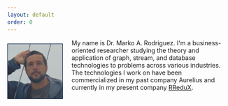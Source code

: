 ```yaml
---
layout: default
order: 0
---
```


<img style="float:left; margin-right:20px; margin-top:10px; margin-bottom:10px; border:1px solid #021a40;" width="125px" src="images/marko-headshot.jpg">

My name is Dr. Marko A. Rodriguez. I'm a business-oriented researcher studying the theory and application of graph, stream, and database technologies to problems across various industries. The technologies I work on have been commercialized in my past company Aurelius and currently in my present company <a href="http://rredux.com">RReduX</a>.

